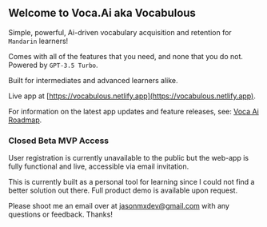 ## Welcome to Voca.Ai aka Vocabulous

Simple, powerful, Ai-driven vocabulary acquisition and retention for `Mandarin` learners!

Comes with all of the features that you need, and none that you do not. Powered by `GPT-3.5 Turbo`.

Built for intermediates and advanced learners alike.

Live app at [https://vocabulous.netlify.app](https://vocabulous.netlify.app).

For information on the latest app updates and feature releases, see: [Voca Ai Roadmap](https://vocabulous.netlify.app/roadmap).

### Closed Beta MVP Access

User registration is currently unavailable to the public but the web-app is fully functional and live, accessible via email invitation.

This is currently built as a personal tool for learning since I could not find a better solution out there. Full product demo is available upon request.

Please shoot me an email over at jasonmxdev@gmail.com with any questions or feedback. Thanks!
